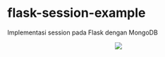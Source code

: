 # flask-session-example
Implementasi session pada Flask dengan MongoDB

<p align=center>
  <img src="https://i.imgur.com/JDEIUai.jpg">
</p>
